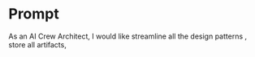# Prompt

As an AI Crew Architect, I would like streamline all the design patterns , store all artifacts,